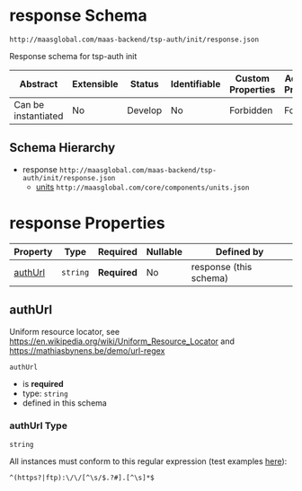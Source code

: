 # response Schema

```
http://maasglobal.com/maas-backend/tsp-auth/init/response.json
```

Response schema for tsp-auth init

| Abstract            | Extensible | Status  | Identifiable | Custom Properties | Additional Properties | Defined In                                                |
| ------------------- | ---------- | ------- | ------------ | ----------------- | --------------------- | --------------------------------------------------------- |
| Can be instantiated | No         | Develop | No           | Forbidden         | Forbidden             | [maas-backend/tsp-auth/init/response.json](response.json) |

## Schema Hierarchy

- response `http://maasglobal.com/maas-backend/tsp-auth/init/response.json`
  - [units](../../../core/components/units.md) `http://maasglobal.com/core/components/units.json`

# response Properties

| Property            | Type     | Required     | Nullable | Defined by             |
| ------------------- | -------- | ------------ | -------- | ---------------------- |
| [authUrl](#authurl) | `string` | **Required** | No       | response (this schema) |

## authUrl

Uniform resource locator, see https://en.wikipedia.org/wiki/Uniform_Resource_Locator and
https://mathiasbynens.be/demo/url-regex

`authUrl`

- is **required**
- type: `string`
- defined in this schema

### authUrl Type

`string`

All instances must conform to this regular expression (test examples
[here](<https://regexr.com/?expression=%5E(https%3F%7Cftp)%3A%5C%2F%5C%2F%5B%5E%5Cs%2F%24.%3F%23%5D.%5B%5E%5Cs%5D*%24>)):

```regex
^(https?|ftp):\/\/[^\s/$.?#].[^\s]*$
```
